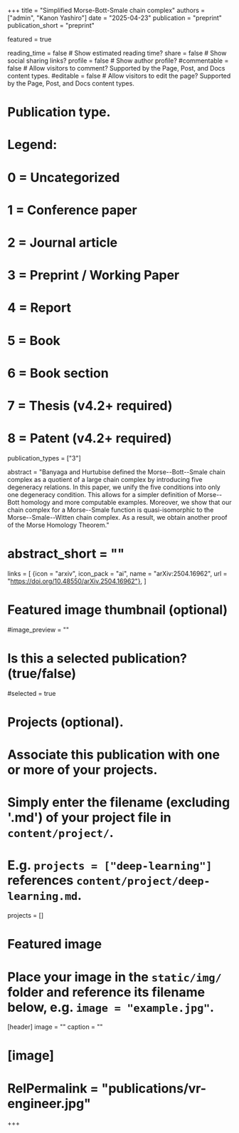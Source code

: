 +++
title = "Simplified Morse-Bott-Smale chain complex"
authors = ["admin", "Kanon Yashiro"]
date = "2025-04-23"
publication = "preprint"
publication_short = "preprint"

featured = true

reading_time = false  # Show estimated reading time?
share = false  # Show social sharing links?
profile = false  # Show author profile?
#commentable = false  # Allow visitors to comment? Supported by the Page, Post, and Docs content types.
#editable = false  # Allow visitors to edit the page? Supported by the Page, Post, and Docs content types.

# Publication type.
# Legend:
# 0 = Uncategorized
# 1 = Conference paper
# 2 = Journal article
# 3 = Preprint / Working Paper
# 4 = Report
# 5 = Book
# 6 = Book section
# 7 = Thesis (v4.2+ required)
# 8 = Patent (v4.2+ required)
publication_types = ["3"]

abstract = "Banyaga and Hurtubise defined the Morse--Bott--Smale chain complex as a quotient of a large chain complex by introducing five degeneracy relations. In this paper, we unify the five conditions into only one degeneracy condition. This allows for a simpler definition of Morse--Bott homology and more computable examples. Moreover, we show that our chain complex for a Morse--Smale function is quasi-isomorphic to the Morse--Smale--Witten chain complex. As a result, we obtain another proof of the Morse Homology Theorem."
# abstract_short = ""

links = [
  {icon = "arxiv", icon_pack = "ai", name = "arXiv:2504.16962", url = "https://doi.org/10.48550/arXiv.2504.16962"},
  ]

# Featured image thumbnail (optional)
#image_preview = ""

# Is this a selected publication? (true/false)
#selected = true

# Projects (optional).
#   Associate this publication with one or more of your projects.
#   Simply enter the filename (excluding '.md') of your project file in `content/project/`.
#   E.g. `projects = ["deep-learning"]` references `content/project/deep-learning.md`.
projects = []

# Featured image
# Place your image in the `static/img/` folder and reference its filename below, e.g. `image = "example.jpg"`.
[header]
image = ""
caption = ""

# [image]
# RelPermalink = "publications/vr-engineer.jpg"
+++
